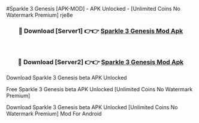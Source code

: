 #Sparkle 3 Genesis [APK-MOD] - APK Unlocked - [Unlimited Coins No Watermark Premium] rje8e



<div align="center">

<h3>🔴 Download [Server1] 👉👉 <a href="https://momento.my/?title=Sparkle_3_Genesis">Sparkle 3 Genesis Mod Apk</a></h3><br>

<h3>🔴 Download [Server2] 👉👉 <a href="https://momento.my/?title=Sparkle_3_Genesis">Sparkle 3 Genesis Mod Apk</a></h3>
</div>



Download Sparkle 3 Genesis beta APK Unlocked

Free Sparkle 3 Genesis beta APK Unlocked [Unlimited Coins No Watermark Premium]

Download Sparkle 3 Genesis beta APK Unlocked [Unlimited Coins No Watermark Premium] Mod For Android

